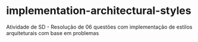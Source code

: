 # implementation-architectural-styles
Atividade de SD - Resolução de 06 questões com implementação de estilos arquiteturais com base em problemas
